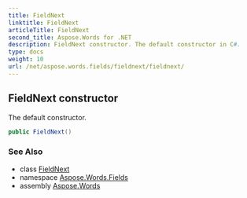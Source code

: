 ```yaml
---
title: FieldNext
linktitle: FieldNext
articleTitle: FieldNext
second_title: Aspose.Words for .NET
description: FieldNext constructor. The default constructor in C#.
type: docs
weight: 10
url: /net/aspose.words.fields/fieldnext/fieldnext/
---
```

## FieldNext constructor

The default constructor.

```csharp
public FieldNext()
```

### See Also

* class [FieldNext](../)
* namespace [Aspose.Words.Fields](../../fieldnext/)
* assembly [Aspose.Words](../../../)
